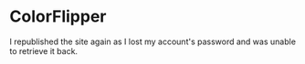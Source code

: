 # ColorFlipper

I republished the site again as I lost my account's password and was unable to retrieve it back.
